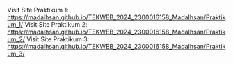Visit Site Praktikum 1:
https://madaihsan.github.io/TEKWEB_2024_2300016158_MadaIhsan/Praktikum_1/
Visit Site Praktikum 2:
https://madaihsan.github.io/TEKWEB_2024_2300016158_MadaIhsan/Praktikum_2/
Visit Site Praktikum 3:
https://madaihsan.github.io/TEKWEB_2024_2300016158_MadaIhsan/Praktikum_3/

